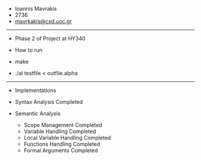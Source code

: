 - Ioannis Mavrakis
- 2736
- mavrkakis@csd.uoc.gr

--------------------------------------------------------------------------

- Phase 2 of Project at HY340


- How to run 

- make

- ./al testfile < outfile.alpha

--------------------------------------------------------------------------

- Implementations

- Syntax Analysis           Completed

- Semantic Analysis

  - Scope Management          Completed
  - Variable Handling         Completed
  - Local Variable Handling   Completed
  - Functions Handling        Completed
  - Formal Arguments          Completed